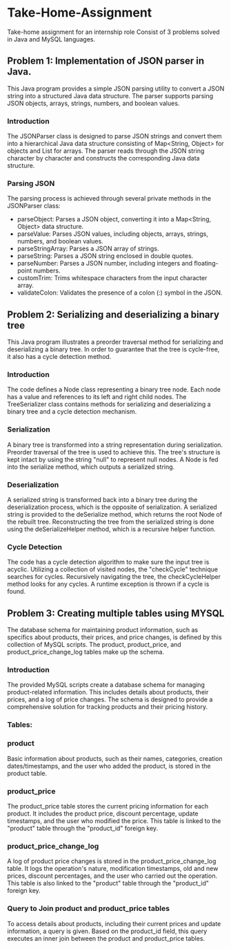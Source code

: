 # Take-Home-Assignment
Take-home assignment for an internship role
Consist of 3 problems solved in Java and MySQL languages.

## Problem 1: Implementation of JSON parser in Java.
This Java program provides a simple JSON parsing utility to convert a JSON string into a structured Java data structure.
The parser supports parsing JSON objects, arrays, strings, numbers, and boolean values.

### Introduction
The JSONParser class is designed to parse JSON strings and convert them into a hierarchical Java data structure consisting of Map<String, Object> for objects and List<String> for arrays. 
The parser reads through the JSON string character by character and constructs the corresponding Java data structure.

### Parsing JSON
The parsing process is achieved through several private methods in the JSONParser class:

* parseObject: Parses a JSON object, converting it into a Map<String, Object> data structure.
* parseValue: Parses JSON values, including objects, arrays, strings, numbers, and boolean values.
* parseStringArray: Parses a JSON array of strings.
* parseString: Parses a JSON string enclosed in double quotes.
* parseNumber: Parses a JSON number, including integers and floating-point numbers.
* customTrim: Trims whitespace characters from the input character array.
* validateColon: Validates the presence of a colon (:) symbol in the JSON.

## Problem 2: Serializing and deserializing a binary tree
This Java program illustrates a preorder traversal method for serializing and deserializing a binary tree. 
In order to guarantee that the tree is cycle-free, it also has a cycle detection method.

### Introduction
The code defines a Node class representing a binary tree node. Each node has a value and references to its left and right child nodes. 
The TreeSerializer class contains methods for serializing and deserializing a binary tree and a cycle detection mechanism.

### Serialization
A binary tree is transformed into a string representation during serialization. 
Preorder traversal of the tree is used to achieve this. The tree's structure is kept intact by using the string "null" to represent null nodes. 
A Node is fed into the serialize method, which outputs a serialized string.

### Deserialization
A serialized string is transformed back into a binary tree during the deserialization process, which is the opposite of serialization. A serialized string is provided
to the deSerialize method, which returns the root Node of the rebuilt tree. Reconstructing the tree from the serialized string is done using the deSerializeHelper method,
which is a recursive helper function.

### Cycle Detection
The code has a cycle detection algorithm to make sure the input tree is acyclic. Utilizing a collection of visited nodes, the "checkCycle" technique searches for cycles. 
Recursively navigating the tree, the checkCycleHelper method looks for any cycles. A runtime exception is thrown if a cycle is found.

## Problem 3: Creating multiple tables using MYSQL
The database schema for maintaining product information, such as specifics about products, their prices, and price changes, is defined by this collection of MySQL scripts. 
The product, product_price, and product_price_change_log tables make up the schema.

### Introduction
The provided MySQL scripts create a database schema for managing product-related information. This includes details about products, their prices, and a log of price changes. 
The schema is designed to provide a comprehensive solution for tracking products and their pricing history.

### Tables:

### product
Basic information about products, such as their names, categories, creation dates/timestamps, and the user who added the product, is stored in the product table.

### product_price
The product_price table stores the current pricing information for each product. It includes the product price, discount percentage, update timestamps, and the user who modified the price. 
This table is linked to the "product" table through the "product_id" foreign key.

### product_price_change_log
A log of product price changes is stored in the product_price_change_log table. It logs the operation's nature, modification timestamps, old and new prices, discount percentages, and the user who carried out the operation.
This table is also linked to the "product" table through the "product_id" foreign key.

### Query to Join product and product_price tables
To access details about products, including their current prices and update information, a query is given. Based on the product_id field, this query executes an inner join between the product and product_price tables.
